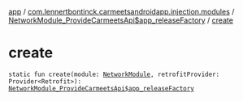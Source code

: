 [app](../../index.md) / [com.lennertbontinck.carmeetsandroidapp.injection.modules](../index.md) / [NetworkModule_ProvideCarmeetsApi$app_releaseFactory](index.md) / [create](./create.md)

# create

`static fun create(module: `[`NetworkModule`](../-network-module/index.md)`, retrofitProvider: Provider<Retrofit>): `[`NetworkModule_ProvideCarmeetsApi$app_releaseFactory`](index.md)